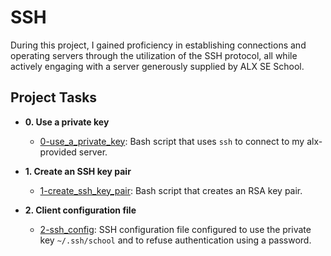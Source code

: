 # SSH
During this project, I gained proficiency in establishing connections and operating servers
through the utilization of the SSH protocol, all while actively engaging with a server generously
supplied by ALX SE School.

## Project Tasks

* **0. Use a private key**
  * [0-use_a_private_key](./0-use_a_private_key): Bash script that uses `ssh` to connect to my
alx-provided server.

* **1. Create an SSH key pair**
  * [1-create_ssh_key_pair](./1-create_ssh_key_pair): Bash script that creates an RSA key pair.

* **2. Client configuration file**
  * [2-ssh_config](./2-ssh_config): SSH configuration file configured to use the private key
`~/.ssh/school` and to refuse authentication using a password.
